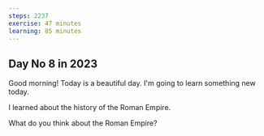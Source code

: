 ```yaml
---
steps: 2237
exercise: 47 minutes
learning: 85 minutes
---
```

## Day No 8 in 2023
Good morning! Today is a beautiful day.
I'm going to learn something new today.

I learned about the history of the Roman Empire.

What do you think about the Roman Empire?
